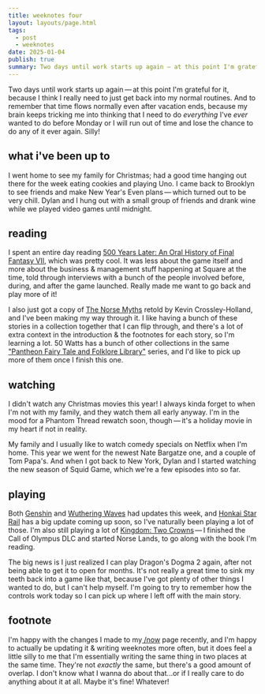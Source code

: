 ```yaml
---
title: weeknotes four
layout: layouts/page.html
tags:
  - post
  - weeknotes
date: 2025-01-04
publish: true
summary: Two days until work starts up again — at this point I'm grateful for it, because I think I really need to just get back into my normal routines.
---
```

Two days until work starts up again — at this point I'm grateful for it, because I think I really need to just get back into my normal routines. And to remember that time flows normally even after vacation ends, because my brain keeps tricking me into thinking that I need to do *everything* I've *ever* wanted to do before Monday or I will run out of time and lose the chance to do any of it ever again. Silly!

## what i've been up to
I went home to see my family for Christmas; had a good time hanging out there for the week eating cookies and playing Uno. I came back to Brooklyn to see friends and make New Year's Even plans — which turned out to be very chill. Dylan and I hung out with a small group of friends and drank wine while we played video games until midnight. 

## reading
I spent an entire day reading [500 Years Later: An Oral History of Final Fantasy VII](https://readonlymemory.com/shop/book/500-years-2nd-edition/), which was pretty cool. It was less about the game itself and more about the business & management stuff happening at Square at the time, told through interviews with a bunch of the people involved before, during, and after the game launched. Really made me want to go back and play more of it! 

I also just got a copy of [The Norse Myths](https://50wattsbooks.com/products/the-norse-myths-the-pantheon-fairy-tale-and-folklore-library) retold by Kevin Crossley-Holland, and I've been making my way through it. I like having a bunch of these stories in a collection together that I can flip through, and there's a lot of extra context in the introduction & the footnotes for each story, so I'm learning a lot. 50 Watts has a bunch of other collections in the same ["Pantheon Fairy Tale and Folklore Library"](https://50wattsbooks.com/search?q=pantheon+folk) series, and I'd like to pick up more of them once I finish this one.

## watching
I didn't watch any Christmas movies this year! I always kinda forget to when I'm not with my family, and they watch them all early anyway. I'm in the mood for a Phantom Thread rewatch soon, though — it's a holiday movie in my heart if not in reality. 

My family and I usually like to watch comedy specials on Netflix when I'm home. This year we went for the newest Nate Bargatze one, and a couple of Tom Papa's. And when I got back to New York, Dylan and I started watching the new season of Squid Game, which we're a few episodes into so far.

## playing
Both [Genshin](/shelf/games/genshin/) and [Wuthering Waves](/shelf/games/wuwa/) had updates this week, and [Honkai Star Rail](/shelf/games/hsr/) has a big update coming up soon, so I've naturally been playing a lot of those. I'm also still playing a lot of [Kingdom: Two Crowns](/shelf/games/twocrowns/) — I finished the Call of Olympus DLC and started Norse Lands, to go along with the book I'm reading.

The big news is I just realized I can play Dragon's Dogma 2 again, after not being able to get it to open for months. It's not really a great time to sink my teeth back into a game like that, because I've got plenty of other things I wanted to do, but I can't help myself. I'm going to try to remember how the controls work today so I can pick up where I left off with the main story. 

## footnote
I'm happy with the changes I made to my[ /now](/now) page recently, and I'm happy to actually be updating it & writing weeknotes more often, but it does feel a little silly to me that I'm essentially writing the same thing in two places at the same time. They're not *exactly* the same, but there's a good amount of overlap. I don't know what I wanna do about that...or if I really care to do anything about it at all. Maybe it's fine! Whatever!